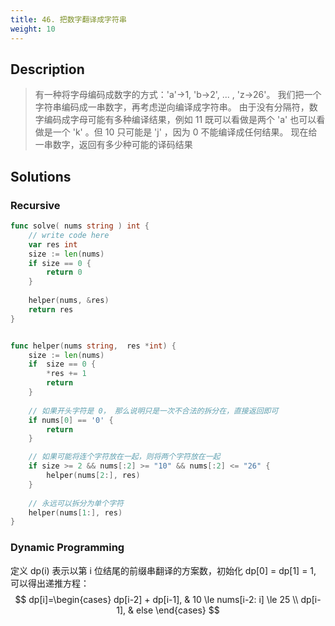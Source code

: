 ```yaml
---
title: 46. 把数字翻译成字符串
weight: 10
---
```



## Description
> 有一种将字母编码成数字的方式：'a'->1, 'b->2', ... , 'z->26'。
> 我们把一个字符串编码成一串数字，再考虑逆向编译成字符串。
> 由于没有分隔符，数字编码成字母可能有多种编译结果，例如 11 既可以看做是两个 'a' 也可以看做是一个 'k' 。但 10 只可能是 'j' ，因为 0 不能编译成任何结果。
> 现在给一串数字，返回有多少种可能的译码结果

## Solutions


### Recursive

```go
func solve( nums string ) int {
    // write code here
    var res int
    size := len(nums)
    if size == 0 {
        return 0
    }
    
    helper(nums, &res)
    return res
}


func helper(nums string,  res *int) {
    size := len(nums)
    if  size == 0 {
        *res += 1
        return
    }
    
	// 如果开头字符是 0， 那么说明只是一次不合法的拆分在，直接返回即可
    if nums[0] == '0' {
        return
    }

    // 如果可能将连个字符放在一起，则将两个字符放在一起 
    if size >= 2 && nums[:2] >= "10" && nums[:2] <= "26" {
        helper(nums[2:], res)
    }
    
	// 永远可以拆分为单个字符
    helper(nums[1:], res)
}
```

### Dynamic Programming

定义 dp(i) 表示以第 i 位结尾的前缀串翻译的方案数，初始化 dp[0] = dp[1] = 1, 可以得出递推方程：
$$
dp[i]=\begin{cases} 
		dp[i-2] + dp[i-1], & 10 \le nums[i-2: i] \le 25 \\ 
		dp[i-1], & else
\end{cases}
$$
